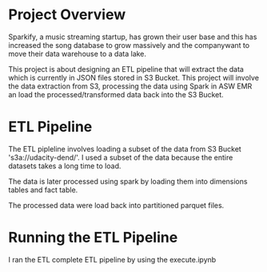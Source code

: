 # Project Overview 

Sparkify, a music streaming startup, has grown their user base and this has increased the song database to grow massively and the companywant to move their data warehouse to a data lake. 

This project is about designing an ETL pipeline that will extract the data which is currently in JSON files stored in S3 Bucket. This project will involve the data extraction from S3, processing the data using Spark in ASW EMR an load the processed/transformed data back into the S3 Bucket.

# ETL Pipeline

The ETL pipleline involves loading a subset of the data from S3 Bucket 's3a://udacity-dend/'. I used a subset of the data because the entire datasets takes a long time to load.

The data is later processed using spark by loading them into dimensions tables and fact table.

The processed data were load back into partitioned parquet files.

# Running the ETL Pipeline

I ran the ETL complete ETL pipeline by using the execute.ipynb